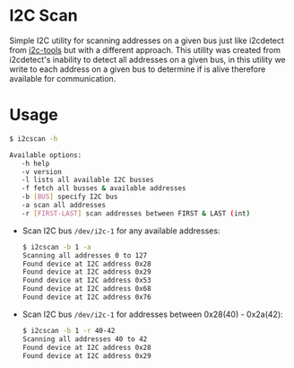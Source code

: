 # I2C Scan
Simple I2C utility for scanning addresses on a given bus just like i2cdetect from [i2c-tools](https://git.kernel.org/pub/scm/utils/i2c-tools/i2c-tools.git/)
but with a different approach. This utility was created from i2cdetect's inability to detect
all addresses on a given bus, in this utility we write to each address on a given bus to determine
if is alive therefore available for communication.

# Usage
```bash
$ i2cscan -h

Available options:
   -h help
   -v version
   -l lists all available I2C busses
   -f fetch all busses & available addresses
   -b [BUS] specify I2C bus
   -a scan all addresses
   -r [FIRST-LAST] scan addresses between FIRST & LAST (int)
```

* Scan I2C bus `/dev/i2c-1` for any available addresses:
  ```bash
  $ i2cscan -b 1 -a
  Scanning all addresses 0 to 127
  Found device at I2C address 0x28
  Found device at I2C address 0x29
  Found device at I2C address 0x53
  Found device at I2C address 0x68
  Found device at I2C address 0x76
  ```
* Scan I2C bus `/dev/i2c-1` for addresses between 0x28(40) - 0x2a(42):
  ```bash
  $ i2cscan -b 1 -r 40-42
  Scanning all addresses 40 to 42
  Found device at I2C address 0x28
  Found device at I2C address 0x29
  ```
